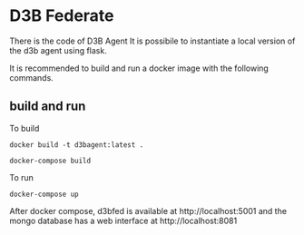 # D3B Federate

There is the code of D3B Agent It is possibile to instantiate a local version of the d3b agent using flask.

It is recommended to build and run a docker image with the following commands.

## build and run

To build

```
docker build -t d3bagent:latest .

docker-compose build
```

To run

```
docker-compose up
```

After docker compose, d3bfed is available at http://localhost:5001 and the mongo database has a web interface
at http://localhost:8081
